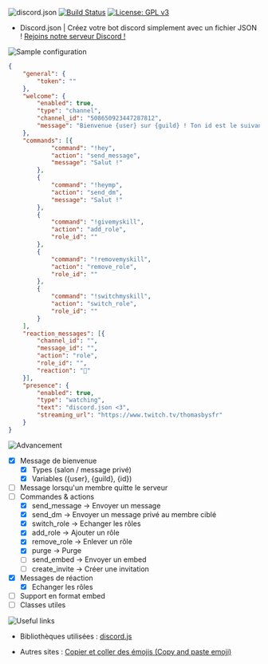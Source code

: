 ![discord.json](https://nsa39.casimages.com/img/2018/11/04/181104041539518569.png)
[![Build Status](https://travis-ci.org/dotOverflow/discord.json.svg?branch=master)](https://travis-ci.org/dotOverflow/discord.json)
[![License: GPL v3](https://img.shields.io/badge/License-GPL%20v3-blue.svg)](https://www.gnu.org/licenses/gpl-3.0)

- Discord.json | Créez votre bot discord simplement avec un fichier JSON !
[Rejoins notre serveur Discord !](https://discord.gg/X5ccPhr)

![Sample configuration](https://nsa39.casimages.com/img/2018/11/04/181104042118770870.png)

```json
{
    "general": {
        "token": ""
    },
    "welcome": {
        "enabled": true,
        "type": "channel",
        "channel_id": "508650923447287812",
        "message": "Bienvenue {user} sur {guild} ! Ton id est le suivant : {id} !"
    },
    "commands": [{
            "command": "!hey",
            "action": "send_message",
            "message": "Salut !"
        },
        {
            "command": "!heymp",
            "action": "send_dm",
            "message": "Salut !"
        },
        {
            "command": "!givemyskill",
            "action": "add_role",
            "role_id": ""
        },
        {
            "command": "!removemyskill",
            "action": "remove_role",
            "role_id": ""
        },
        {
            "command": "!switchmyskill",
            "action": "switch_role",
            "role_id": ""
        }
    ],
    "reaction_messages": [{
        "channel_id": "",
        "message_id": "",
        "action": "role",
        "role_id": "",
        "reaction": "🌠"
    }],
    "presence": {
        "enabled": true,
        "type": "watching",
        "text": "discord.json <3",
        "streaming_url": "https://www.twitch.tv/thomasbysfr"
    }
}
```

![Advancement](https://nsa39.casimages.com/img/2018/11/04/181104042331851103.png)

- [x] Message de bienvenue
    - [x] Types (salon / message privé)
    - [x] Variables ({user}, {guild}, {id})
- [ ] Message lorsqu'un membre quitte le serveur
- [ ] Commandes & actions
    - [x] send_message -> Envoyer un message
    - [x] send_dm -> Envoyer un message privé au membre ciblé
    - [x] switch_role -> Echanger les rôles
    - [x] add_role -> Ajouter un rôle
    - [x] remove_role -> Enlever un rôle
    - [x] purge -> Purge
    - [ ] send_embed -> Envoyer un embed
    - [ ] create_invite -> Créer une invitation
- [x] Messages de réaction
    - [x] Echanger les rôles
- [ ] Support en format embed
- [ ] Classes utiles

![Useful links](https://nsa39.casimages.com/img/2018/11/04/181104042331933180.png)

- Bibliothèques utilisées :
[discord.js](https://github.com/discordjs/discord.js/)

- Autres sites :
[Copier et coller des émojis (Copy and paste emoji)](https://www.copyandpasteemoji.com/)
